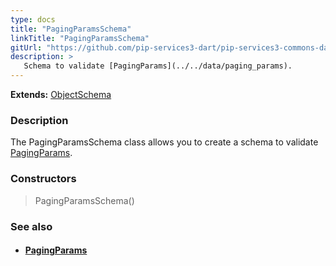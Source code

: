 ```yaml
---
type: docs
title: "PagingParamsSchema"
linkTitle: "PagingParamsSchema"
gitUrl: "https://github.com/pip-services3-dart/pip-services3-commons-dart"
description: >
   Schema to validate [PagingParams](../../data/paging_params).
---
```


**Extends:** [ObjectSchema](../object_schema)

### Description

The PagingParamsSchema class allows you to create a schema to validate [PagingParams](../../data/paging_params).

### Constructors

> PagingParamsSchema()

### See also
- #### [PagingParams](../../data/paging_params)
